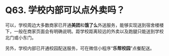 # Q63. 学校内部可以点外卖吗？

可以，学校周边大多数商家已开通**美团**和**饿了么**外送服务，能够实现送到宿舍楼楼下，一般在商家页面会有明确说明。距学校距离较远的外卖以及跑腿只能送到学校北门或小东门。

另外，学校内部已开通校园配送服务，可在微信小程序“**乐帮校园**”点餐配送。
